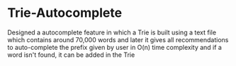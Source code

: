 # Trie-Autocomplete

Designed a autocomplete feature in which a Trie is built using a text file which contains around 70,000 words and later it gives all recommendations to auto-complete the prefix given by user in O(n) time complexity and if a word isn't found, it can be added in the Trie
